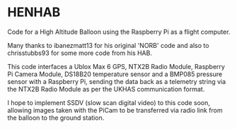HENHAB
======

Code for a High Altitude Balloon using the Raspberry Pi as a flight computer.

Many thanks to ibanezmatt13 for his original 'NORB' code and also to chrisstubbs93 for some more code from his HAB.

This code interfaces a Ublox Max 6 GPS, NTX2B Radio Module, Raspberry Pi Camera Module, DS18B20 temperature sensor and a BMP085 pressure sensor with a Raspberry Pi, sending the data back as a telemetry string via the NTX2B Radio Module as per the UKHAS communication format.

I hope to implement SSDV (slow scan digital video) to this code soon, allowing images taken with the PiCam to be transferred via radio link from the balloon to the ground station.
